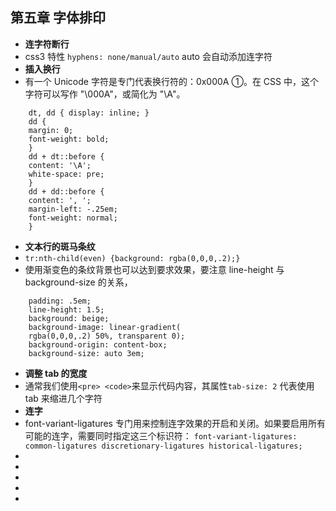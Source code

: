 <!--
 * @Author: your name
 * @Date: 2021-07-11 09:54:45
 * @LastEditTime: 2021-07-11 10:22:04
 * @LastEditors: Please set LastEditors
 * @Description: In User Settings Edit
 * @FilePath: \notes\study notes\css-study\css-style5.md
-->

## 第五章 字体排印

-   **连字符断行**
-   css3 特性 `hyphens: none/manual/auto` auto 会自动添加连字符
-   **插入换行**
-   有一个 Unicode 字符是专门代表换行符的：0x000A ①。在 CSS 中，这个字符可以写作 "\000A"，或简化为 "\A"。

```
    dt, dd { display: inline; }
    dd {
    margin: 0;
    font-weight: bold;
    }
    dd + dt::before {
    content: '\A';
    white-space: pre;
    }
    dd + dd::before {
    content: ', ';
    margin-left: -.25em;
    font-weight: normal;
    }
```

-   **文本行的斑马条纹**
-   `tr:nth-child(even) {background: rgba(0,0,0,.2);}`
-   使用渐变色的条纹背景也可以达到要求效果，要注意 line-height 与 background-size 的关系，

```
    padding: .5em;
    line-height: 1.5;
    background: beige;
    background-image: linear-gradient(
    rgba(0,0,0,.2) 50%, transparent 0);
    background-origin: content-box;
    background-size: auto 3em;
```

-   **调整 tab 的宽度**
-   通常我们使用`<pre> <code>`来显示代码内容，其属性`tab-size: 2` 代表使用 tab 来缩进几个字符
-   **连字**
-   font-variant-ligatures 专门用来控制连字效果的开启和关闭。如果要启用所有可能的连字，需要同时指定这三个标识符：
    `font-variant-ligatures: common-ligatures discretionary-ligatures historical-ligatures;`
-
-
-
-
-
